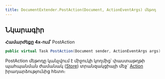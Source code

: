 ```yaml
---
title: DocumentExtender.PostAction(Document, ActionEventArgs) մեթոդ
---
```


## Նկարագիր

**Համարժեքը 4x-ում՝** PostAction

```c#
public virtual Task PostAction(Document sender, ActionEventArgs args)
```

PostAction մեթոդը կանչվում է միջուկի կողմից՝ փաստաթղթի պահպանման ժամանակ ([Store](https://armsoft.github.io/as4x-docs/HTM/ProgrGuide/Functions/ASDOC/Store.html)) տրանզակցիայի մեջ` [Action](https://armsoft.github.io/as4x-docs/HTM/ProgrGuide/ScriptProcs/Action.html) իրադարձությունից հետո։

